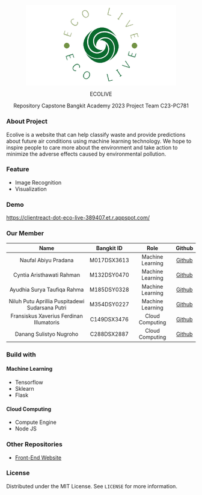 <p align="center">
<img align="center" width="400" src="/Profile/images/full-width.png">

<p align="center" > ECOLIVE </p>

</p>
<p align="center">
  Repository Capstone Bangkit Academy 2023 Project Team C23-PC781
</p>

### About Project

Ecolive is a website that can help classify waste and provide predictions about future air conditions using machine learning technology. We hope to inspire people to care more about the environment and take action to minimize the adverse effects caused by environmental pollution.

### Feature

- Image Recognition
- Visualization

### Demo
https://clientreact-dot-eco-live-389407.et.r.appspot.com/

### Our Member

|           Name           | Bangkit ID |        Role        |                       Github                        |
| :----------------------: | :--------: | :----------------: | :-------------------------------------------------: |
|   Naufal Abiyu Pradana   | M017DSX3613 | Machine Learning |       [Github](https://github.com/Naufalabiyu)       |
|     Cyntia Aristhawati Rahman     | M132DSY0470 | Machine Learning |      [Github](https://github.com/cyntiaaristhawatir)       |
|    Ayudhia Surya Taufiqa Rahma    | M185DSY0328 |  Machine Learning  |        [Github](https://github.com/ayudhiarhm)        |
|       Niluh Putu Aprillia Puspitadewi Sudarsana Putri       | M354DSY0227 |  Machine Learning  |         [Github](https://github.com/niluhaprilliaa)         |
| Fransiskus Xaverius Ferdinan Illumatoris | C149DSX3476 |  Cloud Computing   | [Github](https://github.com/cryzie1) |
|       Danang Sulistyo Nugroho        | C288DSX2887 |  Cloud Computing   |        [Github](https://github.com/ViciGG)         |

### Build with

#### Machine Learning

- Tensorflow
- Sklearn
- Flask

#### Cloud Computing

- Compute Engine
- Node JS

### Other Repositories

- [Front-End Website](https://github.com/ayudhiarhm/EcoLive/tree/main/Front-End%20Website)

### License

Distributed under the MIT License. See `LICENSE` for more information.
